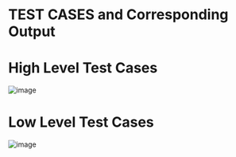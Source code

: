 # TEST CASES and Corresponding Output
# High Level Test Cases
![image](https://user-images.githubusercontent.com/102902139/168494164-c4ba66bc-466b-4188-b32e-b3421eb49c7a.png)

# Low Level Test Cases
![image](https://user-images.githubusercontent.com/102902139/168494229-ddc584fa-e537-4215-90ae-83e616baaf51.png)

